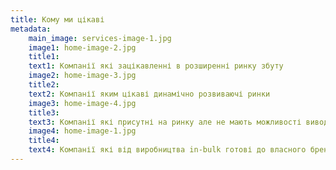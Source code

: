 ```yaml
---
title: Кому ми цікаві
metadata:
    main_image: services-image-1.jpg
    image1: home-image-2.jpg
    title1: 
    text1: Компанії які зацікавленні в розширенні ринку збуту
    image2: home-image-3.jpg
    title2: 
    text2: Компанії яким цікаві динамічно розвиваючі ринки
    image3: home-image-4.jpg
    title3: 
    text3: Компанії які присутні на ринку але не мають можливоcті виводу нових продуктів
    image4: home-image-1.jpg
    title4: 
    text4: Компанії які від виробництва in-bulk готові до власного брендування
---
```


